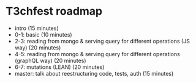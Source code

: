 # T3chfest roadmap

- intro (15 minutes)
- 0-1: basic (10 minutes)
- 2-3: reading from mongo & serving query for different operations (JS way) (20 minutes)
- 4-5: reading from mongo & serving query for different operations (graphQL way) (20 minutes)
- 6-7: mutations (LEAN) (20 minutes)
- master: talk about reestructuring code, tests, auth (15 minutes)